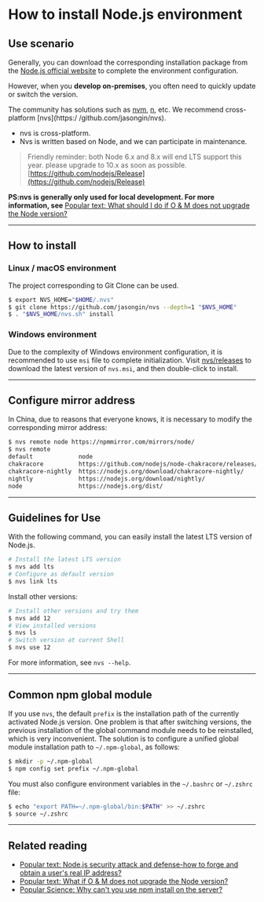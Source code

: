 # How to install Node.js environment

## Use scenario

Generally, you can download the corresponding installation package from the [Node.js official website](https://nodejs.org/) to complete the environment configuration.

However, when you **develop on-premises**, you often need to quickly update or switch the version.

The community has solutions such as [nvm](https://github.com/creationix/nvm), [n](https://github.com/tj/n), etc. We recommend cross-platform [nvs](https:/ /github.com/jasongin/nvs).

- nvs is cross-platform.
- Nvs is written based on Node, and we can participate in maintenance.



> Friendly reminder: both Node 6.x and 8.x will end LTS support this year. please upgrade to 10.x as soon as possible.
> [https://github.com/nodejs/Release](https://github.com/nodejs/Release)



**PS:nvs is generally only used for local development. For more information, see** [Popular text: What should I do if O & M does not upgrade the Node version?](https://zhuanlan.zhihu.com/p/39226941)

---

## How to install

### Linux / macOS environment

The project corresponding to Git Clone can be used.

```bash
$ export NVS_HOME="$HOME/.nvs"
$ git clone https://github.com/jasongin/nvs --depth=1 "$NVS_HOME"
$ . "$NVS_HOME/nvs.sh" install
```

### Windows environment

Due to the complexity of Windows environment configuration, it is recommended to use `msi` file to complete initialization.
Visit [nvs/releases](https://github.com/jasongin/nvs/releases) to download the latest version of `nvs.msi`, and then double-click to install.

---

## Configure mirror address
In China, due to reasons that everyone knows, it is necessary to modify the corresponding mirror address:
```bash
$ nvs remote node https://npmmirror.com/mirrors/node/
$ nvs remote
default             node
chakracore          https://github.com/nodejs/node-chakracore/releases/
chakracore-nightly  https://nodejs.org/download/chakracore-nightly/
nightly             https://nodejs.org/download/nightly/
node                https://nodejs.org/dist/
```

---

## Guidelines for Use
With the following command, you can easily install the latest LTS version of Node.js.
```bash
# Install the latest LTS version
$ nvs add lts
# Configure as default version
$ nvs link lts
```
Install other versions:
```bash
# Install other versions and try them
$ nvs add 12
# View installed versions
$ nvs ls
# Switch version at current Shell
$ nvs use 12
```
For more information, see `nvs --help`.

---

## Common npm global module
If you use `nvs`, the default `prefix` is the installation path of the currently activated Node.js version.
One problem is that after switching versions, the previous installation of the global command module needs to be reinstalled, which is very inconvenient.
The solution is to configure a unified global module installation path to `~/.npm-global`, as follows:
```bash
$ mkdir -p ~/.npm-global
$ npm config set prefix ~/.npm-global
```
You must also configure environment variables in the `~/.bashrc` or `~/.zshrc` file:
```bash
$ echo "export PATH=~/.npm-global/bin:$PATH" >> ~/.zshrc
$ source ~/.zshrc
```

---

## Related reading

- [Popular text: Node.js security attack and defense-how to forge and obtain a user's real IP address?](https://zhuanlan.zhihu.com/p/62265144)
- [Popular text: What if O & M does not upgrade the Node version?](https://zhuanlan.zhihu.com/p/39226941)
- [Popular Science: Why can't you use npm install on the server?](https://zhuanlan.zhihu.com/p/39209596)
